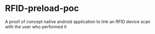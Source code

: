 # RFID-preload-poc
A proof of concept native android application to link an RFID device scan with the user who performed it
